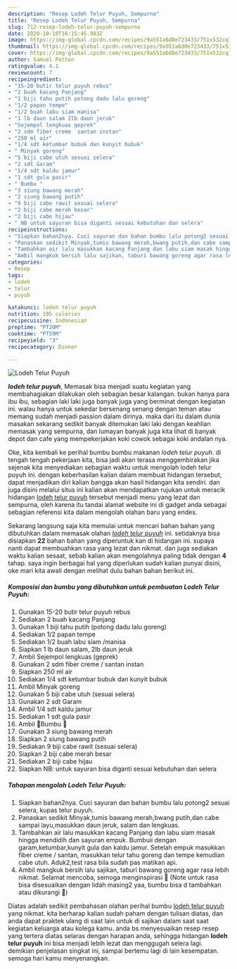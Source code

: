 ```yaml
---
description: "Resep Lodeh Telur Puyuh, Sempurna"
title: "Resep Lodeh Telur Puyuh, Sempurna"
slug: 712-resep-lodeh-telur-puyuh-sempurna
date: 2020-10-10T16:15:45.983Z
image: https://img-global.cpcdn.com/recipes/9a551a6d0e723433/751x532cq70/lodeh-telur-puyuh-foto-resep-utama.jpg
thumbnail: https://img-global.cpcdn.com/recipes/9a551a6d0e723433/751x532cq70/lodeh-telur-puyuh-foto-resep-utama.jpg
cover: https://img-global.cpcdn.com/recipes/9a551a6d0e723433/751x532cq70/lodeh-telur-puyuh-foto-resep-utama.jpg
author: Samuel Patton
ratingvalue: 4.1
reviewcount: 7
recipeingredient:
- "15-20 butir telur puyuh rebus"
- "2 buah kacang Panjang"
- "1 biji tahu putih potong dadu lalu goreng"
- "1/2 papan tempe"
- "1/2 buah labu siam manisa"
- "1 lb daun salam 2lb daun jeruk"
- "Sejempol lengkuas geprek"
- "2 sdm fiber creme  santan instan"
- "250 ml air"
- "1/4 sdt ketumbar bubuk dan kunyit bubuk"
- " Minyak goreng"
- "5 biji cabe utuh sesuai selera"
- "2 sdt Garam"
- "1/4 sdt kaldu jamur"
- "1 sdt gula pasir"
- " Bumbu "
- "3 siung bawang merah"
- "2 siung bawang putih"
- "9 biji cabe rawit sesuai selera"
- "2 biji cabe merah besar"
- "2 biji cabe hijau"
- " NB untuk sayuran bisa diganti sesuai kebutuhan dan selera"
recipeinstructions:
- "Siapkan bahan2nya. Cuci sayuran dan bahan bumbu lalu potong2 sesuai selera, kupas telur puyuh."
- "Panaskan sedikit Minyak,tumis bawang merah,bwang putih,dan cabe sampai layu,masukkan daun jeruk, salam dan lengkuas."
- "Tambahkan air lalu masukkan kacang Panjang dan labu siam masak hingga mendidih dan sayuran empuk. Bumbuii dengan garam,ketumbar,kunyit gula dan kaldu jamur. Setelah empuk masukkan fiber creme / santan, masukkan telur tahu goreng dan tempe kemudian cabe utuh. Aduk2,test rasa bila sudah pas matikan api."
- "Ambil mangkuk bersih lalu sajikan, taburi bawang goreng agar rasa lebih nikmat. Selamat mencoba, semoga menginspirasi 🌷 (Note untuk rasa bisa disesuaikan dengan lidah masing2 yaa, bumbu bisa d tambahkan atau dikurangi 🥰)"
categories:
- Resep
tags:
- lodeh
- telur
- puyuh

katakunci: lodeh telur puyuh 
nutrition: 195 calories
recipecuisine: Indonesian
preptime: "PT20M"
cooktime: "PT59M"
recipeyield: "3"
recipecategory: Dinner

---
```



![Lodeh Telur Puyuh](https://img-global.cpcdn.com/recipes/9a551a6d0e723433/751x532cq70/lodeh-telur-puyuh-foto-resep-utama.jpg)

<b><i>lodeh telur puyuh</i></b>, Memasak bisa menjadi suatu kegiatan yang membahagiakan dilakukan oleh sebagian besar kalangan. bukan hanya para ibu ibu, sebagian laki laki juga banyak juga yang berminat dengan kegiatan ini. walau hanya untuk sekedar bersenang senang dengan teman atau memang sudah menjadi passion dalam dirinya. maka dari itu dalam dunia masakan sekarang sedikit banyak ditemukan laki laki dengan keahlian memasak yang sempurna, dan lumayan banyak juga kita lihat di banyak depot dan cafe yang mempekerjakan koki cowok sebagai koki andalan nya.



Oke, kita kembali ke perihal bumbu bumbu makanan <i>lodeh telur puyuh</i>. di tengah tengah pekerjaan kita, bisa jadi akan terasa menggembirakan jika sejenak kita menyediakan sebagian waktu untuk mengolah lodeh telur puyuh ini. dengan keberhasilan kalian dalam membuat hidangan tersebut, dapat menjadikan diri kalian bangga akan hasil hidangan kita sendiri. dan juga disini melalui situs ini kalian akan mendapatkan rujukan untuk meracik hidangan <u>lodeh telur puyuh</u> tersebut menjadi menu yang lezat dan sempurna, oleh karena itu tandai alamat website ini di gadget anda sebagai sebagian referensi kita dalam mengolah olahan baru yang endes.


Sekarang langsung saja kita memulai untuk mencari bahan bahan yang dibutuhkan dalam memasak olahan <u><i>lodeh telur puyuh</i></u> ini. setidaknya bisa disiapkan <b>22</b> bahan bahan yang diperuntuk kan di hidangan ini. supaya nanti dapat membuahkan rasa yang lezat dan nikmat. dan juga sediakan waktu kalian sesaat, sebab kalian akan mengolahnya paling tidak dengan <b>4</b> tahap. saya ingin berbagai hal yang diperlukan sudah kalian punyai disini, oke mari kita awali dengan melihat dulu bahan bahan berikut ini.

<!--inarticleads1-->

##### Komposisi dan bumbu yang dibutuhkan untuk pembuatan Lodeh Telur Puyuh:

1. Gunakan 15-20 butir telur puyuh rebus
1. Sediakan 2 buah kacang Panjang
1. Gunakan 1 biji tahu putih (potong dadu lalu goreng)
1. Sediakan 1/2 papan tempe
1. Sediakan 1/2 buah labu siam /manisa
1. Siapkan 1 lb daun salam, 2lb daun jeruk
1. Ambil Sejempol lengkuas (geprek)
1. Gunakan 2 sdm fiber creme / santan instan
1. Siapkan 250 ml air
1. Sediakan 1/4 sdt ketumbar bubuk dan kunyit bubuk
1. Ambil  Minyak goreng
1. Gunakan 5 biji cabe utuh (sesuai selera)
1. Gunakan 2 sdt Garam
1. Ambil 1/4 sdt kaldu jamur
1. Sediakan 1 sdt gula pasir
1. Ambil  🧅Bumbu 🧅
1. Gunakan 3 siung bawang merah
1. Siapkan 2 siung bawang putih
1. Sediakan 9 biji cabe rawit (sesuai selera)
1. Siapkan 2 biji cabe merah besar
1. Sediakan 2 biji cabe hijau
1. Siapkan  NB: untuk sayuran bisa diganti sesuai kebutuhan dan selera




<!--inarticleads2-->

##### Tahapan mengolah Lodeh Telur Puyuh:

1. Siapkan bahan2nya. Cuci sayuran dan bahan bumbu lalu potong2 sesuai selera, kupas telur puyuh.
1. Panaskan sedikit Minyak,tumis bawang merah,bwang putih,dan cabe sampai layu,masukkan daun jeruk, salam dan lengkuas.
1. Tambahkan air lalu masukkan kacang Panjang dan labu siam masak hingga mendidih dan sayuran empuk. Bumbuii dengan garam,ketumbar,kunyit gula dan kaldu jamur. Setelah empuk masukkan fiber creme / santan, masukkan telur tahu goreng dan tempe kemudian cabe utuh. Aduk2,test rasa bila sudah pas matikan api.
1. Ambil mangkuk bersih lalu sajikan, taburi bawang goreng agar rasa lebih nikmat. Selamat mencoba, semoga menginspirasi 🌷 (Note untuk rasa bisa disesuaikan dengan lidah masing2 yaa, bumbu bisa d tambahkan atau dikurangi 🥰)




Diatas adalah sedikit pembahasan olahan perihal bumbu <u>lodeh telur puyuh</u> yang nikmat. kita berharap kalian sudah paham dengan tulisan diatas, dan anda dapat praktek ulang di saat lain untuk di sajikan dalam saat saat kegiatan keluarga atau kolega kamu. anda bs menyesuaikan resep resep yang tertera diatas selaras dengan harapan anda, sehingga hidangan <b>lodeh telur puyuh</b> ini bisa menjadi lebih lezat dan menggugah selera lagi. demikian penjelasan singkat ini, sampai bertemu lagi di lain kesempatan. semoga hari kamu menyenangkan.
